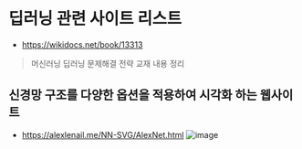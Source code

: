 # 딥러닝 관련 사이트 리스트
- https://wikidocs.net/book/13313
> 머신러닝 딥러닝 문제해결 전략 교재 내용 정리

## 신경망 구조를 다양한 옵션을 적용하여 시각화 하는 웹사이트
- https://alexlenail.me/NN-SVG/AlexNet.html
![image](https://github.com/user-attachments/assets/f6abb055-573e-4769-b092-74a5b3dee157)

